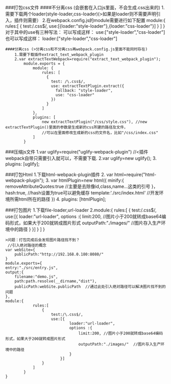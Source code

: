 ###打包css文件
	####不分离css (会嵌套在入口js里面，不会生成.css出来的)
		1.需要下载两个loader(style-loader,css-loader)(>如果是loader则不需要声明引入，插件则需要）
		2.在webpack.config.js的module需要进行如下配置
				module:{
					rules:[
						{
							test:/\.css$/,
							use:[{loader:"style-loader"},{loader:"css-loader"}]
						}
					]
				}
			对于其中的use有三种写法：
			可以写成这样：		use:["style-loader","css-loader"]
			也可以写成这样： loader:["style-loader","css-loader"]
	
	####分离css (>分离css和不分离css再webpack.config.js里面不能同时存在)
		1.需要下载插件extract_text_webpack_plugin
		2.var extractTextWebpack=require("extract_text_webpack_plugin");
			module.exports = {
				module: {
					rules: [
					  {
						test: /\.css$/,
						use: extractTextPlugin.extract({
						  fallback: "style-loader",
						  use: "css-loader"
						})
					  }
					]
				},
			    plugins: [
					new extractTextPlugin("/css/style.css"), //new extractTextPlugin()里面的参数是生成新的css所建的路径及文件，
					//可以在里面修改生成新的css的文件名，比如"/css/index.css"
				]
			}
			
###压缩js文件
	1.var uglify=require("uglify-webpack-plugin")  //<插件webpack自带只需要引入就可以，不需要下载.
	2.var uglify=new uglify();
	3.  plugins: [uglify];
	
###打包Html
	1.下载html-webpack-plugin插件
	2. var html=require("html-webpack-plugin");
	3.  var htmlPlugin=new html({
		minify:{
			removeAttributeQuotes:true //主要是去除像id,class,name...这类的引号
		}，
		hash:true,  //hash设置为true可以避免缓存
		template:'./src/index.html'  //开发环境所需html所在的路径
	})
	4. plugins: [htmlPlugin];
	
###打包图片
    1.下载file-loader,url-loader
	2.module:{
				rules:[
					{
						test:/\.css$/,
						use:[{
								loader:"url-loader",
								options :{
									limit:200, //图片小于200就转成base64编码形式，如果大于200就转成图片形式
									outputPath:"./images/"  //图片存入生产环境中的路径
								}
							}]
					}
				]
			}
			
	>问题：打包完成后会发现图片路径找不到？
	 //引入绝对路径的概念          
	var webSite={
		publicPath:"http://192.168.0.180:8080/"
	}  
	module.exports={
    entry:"./src/entry.js",
    output:{
        filename:"demo.js",
        path:path.resolve(__dirname,"dist"),
        publicPath:webSite.publicPath  //通过此处引入绝对路径可以解决图片找不到的问题
    },
	module:{
				rules:[
					{
						test:/\.css$/,
						use:[{
								loader:"url-loader",
								options :{
									limit:200, //图片小于200就转成base64编码形式，如果大于200就转成图片形式
									outputPath:"./images/"  //图片存入生产环境中的路径
								}
							}]
					}
				]
			}
	}		
	
	
	
	
	